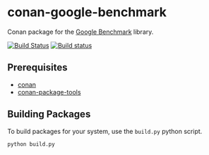 # conan-google-benchmark

Conan package for the [Google Benchmark](https://github.com/google/benchmark) library.

[![Build Status](https://travis-ci.org/jjones646/conan-google-benchmark.svg?branch=release/v1.1.0)](https://travis-ci.org/jjones646/conan-google-benchmark)
[![Build status](https://ci.appveyor.com/api/projects/status/g0thoc0a3rvb7134?svg=true)](https://ci.appveyor.com/project/jjones646/conan-google-benchmark)

## Prerequisites
- [conan](https://github.com/conan-io/conan)
- [conan-package-tools](https://github.com/conan-io/conan-package-tools)

## Building Packages
To build packages for your system, use the `build.py` python script.

```
python build.py
```
